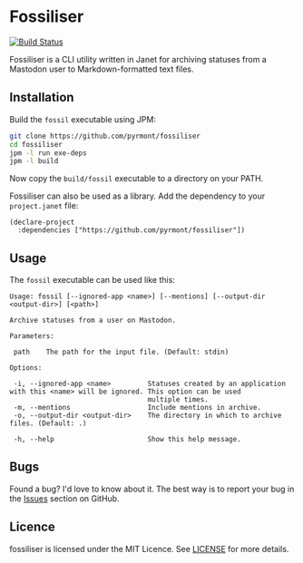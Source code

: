# Fossiliser

[![Build Status](https://github.com/pyrmont/fossiliser/workflows/build/badge.svg)](https://github.com/pyrmont/fossiliser/actions?query=workflow%3Abuild)

Fossiliser is a CLI utility written in Janet for archiving statuses from a
Mastodon user to Markdown-formatted text files.

## Installation

Build the `fossil` executable using JPM:

```sh
git clone https://github.com/pyrmont/fossiliser
cd fossiliser
jpm -l run exe-deps
jpm -l build
```

Now copy the `build/fossil` executable to a directory on your PATH.

Fossiliser can also be used as a library. Add the dependency to your `project.janet` file:

```janet
(declare-project
  :dependencies ["https://github.com/pyrmont/fossiliser"])
```

## Usage

The `fossil` executable can be used like this:

```text
Usage: fossil [--ignored-app <name>] [--mentions] [--output-dir <output-dir>] [<path>]

Archive statuses from a user on Mastodon.

Parameters:

 path    The path for the input file. (Default: stdin)

Options:

 -i, --ignored-app <name>         Statuses created by an application with this <name> will be ignored. This option can be used
                                  multiple times.
 -m, --mentions                   Include mentions in archive.
 -o, --output-dir <output-dir>    The directory in which to archive files. (Default: .)

 -h, --help                       Show this help message.
 ```

## Bugs

Found a bug? I'd love to know about it. The best way is to report your bug in
the [Issues][] section on GitHub.

[Issues]: https://github.com/pyrmont/fossiliser/issues

## Licence

fossiliser is licensed under the MIT Licence. See [LICENSE][] for more details.

[LICENSE]: https://github.com/pyrmont/fossiliser/blob/master/LICENSE
